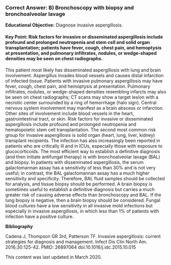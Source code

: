 
### Correct Answer: B) Bronchoscopy with biopsy and bronchoalveolar lavage 

**Educational Objective:** Diagnose invasive aspergillosis.

#### **Key Point:** Risk factors for invasive or disseminated aspergillosis include profound and prolonged neutropenia and stem cell and solid organ transplantation; patients have fever, cough, chest pain, and hemoptysis at presentation, and pulmonary infiltrates, nodules, or wedge-shaped densities may be seen on chest radiographs.

This patient most likely has disseminated aspergillosis with lung and brain involvement. Aspergillus invades blood vessels and causes distal infarction of infected tissue. Patients with invasive pulmonary aspergillosis may have fever, cough, chest pain, and hemoptysis at presentation. Pulmonary infiltrates, nodules, or wedge-shaped densities resembling infarcts may also be seen on chest radiographs; CT scans may show a target lesion with a necrotic center surrounded by a ring of hemorrhage (halo sign). Central nervous system involvement may manifest as a brain abscess or infarction. Other sites of involvement include blood vessels in the heart, gastrointestinal tract, or skin. Risk factors for invasive or disseminated aspergillosis include profound and prolonged neutropenia and hematopoietic stem cell transplantation. The second most common risk group for invasive aspergillosis is solid organ (heart, lung, liver, kidney) transplant recipients. The infection has also increasingly been reported in patients who are critically ill and in ICUs, especially those with exposure to glucocorticoids. The most efficient way to establish a definitive diagnosis (and then initiate antifungal therapy) is with bronchoalveolar lavage (BAL) and biopsy. In patients with disseminated aspergillosis, the serum galactomannan assay has a sensitivity of less than 30% and is not very useful; in contrast, the BAL galactomannan assay has a much higher sensitivity and specificity. Therefore, BAL fluid samples should be collected for analysis, and tissue biopsy should be performed.
A brain biopsy is sometimes useful to establish a definitive diagnosis but carries a much greater risk of causing adverse effects than bronchoscopy and BAL. If the lung biopsy is negative, then a brain biopsy should be considered.
Fungal blood cultures have a low sensitivity in all invasive mold infections but especially in invasive aspergillosis, in which less than 1% of patients with infection have a positive culture.

**Bibliography**

Cadena J, Thompson GR 3rd, Patterson TF. Invasive aspergillosis: current strategies for diagnosis and management. Infect Dis Clin North Am. 2016;30:125-42. PMID: 26897064 doi:10.1016/j.idc.2015.10.015

This content was last updated in March 2020.
